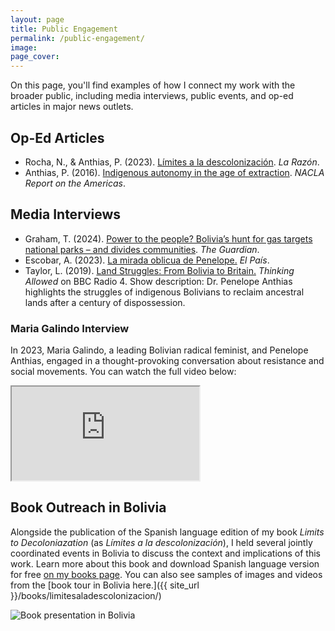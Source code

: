 ```yaml
---
layout: page
title: Public Engagement
permalink: /public-engagement/
image:
page_cover:
---
```


On this page, you'll find examples of how I connect my work with the broader public, including media interviews, public events, and op-ed articles in major news outlets.

## Op-Ed Articles

- Rocha, N., & Anthias, P. (2023). [Límites a la descolonización](https://www.la-razon.com/politico/2023/04/02/limites-a-la-descolonizacion/). *La Razón*.
- Anthias, P. (2016). [Indigenous autonomy in the age of extraction](https://nacla.org/news/2016/07/29/indigenous-autonomy-age-extraction). *NACLA Report on the Americas*.

## Media Interviews

- Graham, T. (2024). [Power to the people? Bolivia’s hunt for gas targets national parks – and divides communities](https://www.theguardian.com/global-development/2024/apr/10/bolivias-hunt-for-gas-targets-national-parks-and-divides-communities-tariquia). *The Guardian*.
- Escobar, A. (2023). [La mirada oblicua de Penelope.](https://elpais.bo/sociales/20230401_la-mirada-oblicua-de-penelope.html) *El País*.
- Taylor, L. (2019). [Land Struggles: From Bolivia to Britain.](https://www.bbc.co.uk/sounds/play/m0008wpf) *Thinking Allowed* on BBC Radio 4. Show description: Dr. Penelope Anthias highlights the struggles of indigenous Bolivians to reclaim ancestral lands after a century of dispossession.

### Maria Galindo Interview  

In 2023, Maria Galindo, a leading Bolivian radical feminist, and Penelope Anthias, engaged in a thought-provoking conversation about resistance and social movements. You can watch the full video below:  


<div class="fb-video-wrapper">
  <iframe src="https://www.facebook.com/plugins/video.php?href=https://www.facebook.com/radiodeseo103.3/videos/248755431150923" 
          allow="autoplay; clipboard-write; encrypted-media; picture-in-picture; web-share" 
          allowfullscreen></iframe>
</div>

## Book Outreach in Bolivia

Alongside the publication of the Spanish language edition of my book *Limits to Decoloniazation* (as *Límites a la descolonización*), I held several jointly coordinated events in Bolivia to discuss the context and implications of this work. Learn more about this book and download Spanish language version for free [on my books page](https://penelopeanthias.com/books/). You can also see samples of images and videos from the [book tour in Bolivia here.]({{ site_url }}/books/limitesaladescolonizacion/)

![Book presentation in Bolivia](/images/Límites/conference1.jpg)

<!--
  <audio controls>
      <source src="/images/audio.mp4" type="audio/mpeg">
      Your browser does not support the audio element.
  </audio>
^ above doesn't work ^

<details>
  <summary><strong>BBC Radio 4 Thinking Allowed: Land Struggles: From Bolivia to Britain</strong></summary>
  <p><i>Laurie Taylor discusses with Brett Christophers about the UK’s “new enclosure,” where the private sector has appropriated two million hectares of public land worth £400 billion. Penelope Anthias highlights the struggles of indigenous Bolivians to reclaim ancestral lands after a century of dispossession.</i></p>

  <audio controls>
    <source src="{{ site.url }}{{ site.baseurl }}/images/audio.mp4" type="audio/mpeg">
    Your browser does not support the audio element.
  </audio>

  <p><a href="https://www.bbc.co.uk/sounds/play/m0008wpf"><strong><span>Listen to the full interview here</span></strong></a></p>
</details>
-->
